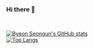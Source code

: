 ### Hi there 👋
<br/>

[![Byeon Seongun's GitHub stats](https://github-readme-stats.vercel.app/api?username=kamyu1537&show_icons=true&theme=react)](https://github.com/anuraghazra/github-readme-stats)  
[![Top Langs](https://github-readme-stats.vercel.app/api/top-langs/?username=kamyu1537&layout=compact&theme=react)](https://github.com/anuraghazra/github-readme-stats)
